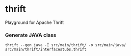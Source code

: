 # thrift
Playground for Apache Thrift

### Generate JAVA class
```
thrift --gen java -I src/main/thrift/ -o src/main/java/ src/main/thrift/interfacestubs.thrift 
```